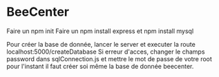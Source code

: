 # BeeCenter

Faire un npm init
Faire un npm install express et npm install mysql

Pour créer la base de donnée, lancer le server et executer la route localhost:5000/createDatabase
Si erreur d'acces, changer le champs password dans sqlConnection.js et mettre le mot de passe de votre root
pour l'instant il faut créer soi même la base de donnée beecenter.
